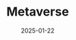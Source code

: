 ---
layout: Post
title: Metaverse
description: Next.js Powered Website With Framer Motion & Tailwind
link: https://metaverse-ecru-omega.vercel.app/
date: '2025-01-22'
tags:
  - next
  - react
  - tailwind
  - motion      
images:
  - src: /projects/metaverse/1.png
  - src: /projects/metaverse/2.png  
  - src: /projects/metaverse/3.png
  - src: /projects/metaverse/4.png
  - src: /projects/metaverse/5.png
  - src: /projects/metaverse/6.png
---